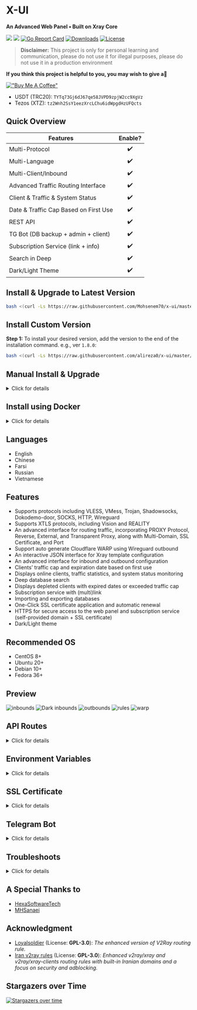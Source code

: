 # X-UI
**An Advanced Web Panel • Built on Xray Core**

![](https://img.shields.io/github/v/release/alireza0/x-ui.svg)
![](https://img.shields.io/docker/pulls/alireza7/x-ui.svg)
[![Go Report Card](https://goreportcard.com/badge/github.com/alireza0/x-ui)](https://goreportcard.com/report/github.com/alireza0/x-ui)
[![Downloads](https://img.shields.io/github/downloads/alireza0/x-ui/total.svg)](https://img.shields.io/github/downloads/alireza0/x-ui/total.svg)
[![License](https://img.shields.io/badge/license-GPL%20V3-blue.svg?longCache=true)](https://www.gnu.org/licenses/gpl-3.0.en.html)

> **Disclaimer:** This project is only for personal learning and communication, please do not use it for illegal purposes, please do not use it in a production environment

**If you think this project is helpful to you, you may wish to give a**:star2:

[!["Buy Me A Coffee"](https://www.buymeacoffee.com/assets/img/custom_images/orange_img.png)](https://www.buymeacoffee.com/alireza7)

- USDT (TRC20): `TYTq73Gj6dJ67qe58JVPD9zpjW2cc9XgVz`
- Tezos (XTZ):
`tz2Wnh2SsY1eezXrcLChu6idWpgdHzUFQcts`


## Quick Overview
| Features                               |      Enable?       |
| -------------------------------------- | :----------------: |
| Multi-Protocol                         | :heavy_check_mark: |
| Multi-Language                         | :heavy_check_mark: |
| Multi-Client/Inbound                   | :heavy_check_mark: |
| Advanced Traffic Routing Interface     | :heavy_check_mark: |
| Client & Traffic & System Status       | :heavy_check_mark: |
| Date & Traffic Cap Based on First Use  | :heavy_check_mark: |
| REST API                               | :heavy_check_mark: |
| TG Bot (DB backup + admin + client)    | :heavy_check_mark: |
| Subscription Service (link + info)     | :heavy_check_mark: |
| Search in Deep                         | :heavy_check_mark: |
| Dark/Light Theme                       | :heavy_check_mark: |

  
## Install & Upgrade to Latest Version

```sh
bash <(curl -Ls https://raw.githubusercontent.com/Mohsenem70/x-ui/master/install.sh)
```

## Install Custom Version

**Step 1:** To install your desired version, add the version to the end of the installation command. e.g., ver `1.8.0`:

```sh
bash <(curl -Ls https://raw.githubusercontent.com/alireza0/x-ui/master/install.sh) 1.8.0
```

## Manual Install & Upgrade

<details>
  <summary>Click for details</summary>
  
### Usage

1. To download the latest version of the compressed package directly to your server, run the following command:

```sh
ARCH=$(uname -m)
case "${ARCH}" in
  x86_64 | x64 | amd64) XUI_ARCH="amd64" ;;
  i*86 | x86) XUI_ARCH="386" ;;
  armv8* | armv8 | arm64 | aarch64) XUI_ARCH="arm64" ;;
  armv7* | armv7) XUI_ARCH="armv7" ;;
  *) XUI_ARCH="amd64" ;;
esac

wget https://github.com/alireza0/x-ui/releases/latest/download/x-ui-linux-${XUI_ARCH}.tar.gz
```

2. Once the compressed package is downloaded, execute the following commands to install or upgrade x-ui:

```sh
ARCH=$(uname -m)
case "${ARCH}" in
  x86_64 | x64 | amd64) XUI_ARCH="amd64" ;;
  i*86 | x86) XUI_ARCH="386" ;;
  armv8* | armv8 | arm64 | aarch64) XUI_ARCH="arm64" ;;
  armv7* | armv7) XUI_ARCH="armv7" ;;
  *) XUI_ARCH="amd64" ;;
esac
cd /root/
rm x-ui/ /usr/local/x-ui/ /usr/bin/x-ui -rf
tar zxvf x-ui-linux-${XUI_ARCH}.tar.gz
chmod +x x-ui/x-ui x-ui/bin/xray-linux-* x-ui/x-ui.sh
cp x-ui/x-ui.sh /usr/bin/x-ui
cp -f x-ui/x-ui.service /etc/systemd/system/
mv x-ui/ /usr/local/
systemctl daemon-reload
systemctl enable x-ui
systemctl restart x-ui
```

</details>

## Install using Docker

<details>
   <summary>Click for details</summary>

### Usage

**Step 1:** Install Docker

```shell
curl -fsSL https://get.docker.com | sh
```

**Step 2:** Clone the Project Repository:

   ```sh
   git clone https://github.com/alireza0/x-ui.git
   cd x-ui
   ```

**Step 3:** Start the Service

   ```sh
   docker compose up -d
   ```

   OR

```shell
mkdir x-ui && cd x-ui
docker run -itd \
    -p 54321:54321 -p 443:443 -p 80:80 \
    -e XRAY_VMESS_AEAD_FORCED=false \
    -v $PWD/db/:/etc/x-ui/ \
    -v $PWD/cert/:/root/cert/ \
    --name x-ui --restart=unless-stopped \
    alireza7/x-ui:latest
```

update to latest version

   ```sh
    cd x-ui
    docker compose down
    docker compose pull x-ui
    docker compose up -d
   ```

remove x-ui from docker 

   ```sh
    docker stop x-ui
    docker rm x-ui
    cd --
    rm -r x-ui
   ```

> Build your own image

```shell
docker build -t x-ui .
```

</details>

## Languages

- English
- Chinese
- Farsi
- Russian
- Vietnamese

## Features

- Supports protocols including VLESS, VMess, Trojan, Shadowsocks, Dokodemo-door, SOCKS, HTTP, Wireguard
- Supports XTLS protocols, including Vision and REALITY
- An advanced interface for routing traffic, incorporating PROXY Protocol, Reverse, External, and Transparent Proxy, along with Multi-Domain, SSL Certificate, and Port
- Support auto generate Cloudflare WARP using Wireguard outbound
- An interactive JSON interface for Xray template configuration
- An advanced interface for inbound and outbound configuration
- Clients’ traffic cap and expiration date based on first use
- Displays online clients, traffic statistics, and system status monitoring
- Deep database search
- Displays depleted clients with expired dates or exceeded traffic cap
- Subscription service with (multi)link
- Importing and exporting databases
- One-Click SSL certificate application and automatic renewal
- HTTPS for secure access to the web panel and subscription service (self-provided domain + SSL certificate)
- Dark/Light theme

## Recommended OS

- CentOS 8+
- Ubuntu 20+
- Debian 10+
- Fedora 36+

## Preview

![inbounds](./media/inbounds.png)
![Dark inbounds](./media/inbounds-dark.png)
![outbounds](./media/outbounds.png)
![rules](./media/rules.png)
![warp](./media/warp.png)


## API Routes

<details>
  <summary>Click for details</summary>

### Usage

- `/login` with `PUSH` user data: `{username: '', password: ''}` for login
- `/xui/API/inbounds` base for following actions:

| Method | Path                               | Action                                    |
| :----: | ---------------------------------  | ----------------------------------------- |
| `GET`  | `"/"`                              | Get all inbounds                          |
| `GET`  | `"/get/:id"`                       | Get inbound with inbound.id               |
| `GET`  | `"/createbackup"`                  | Telegram bot sends backup to admins       |
| `POST` | `"/add"`                           | Add inbound                               |
| `POST` | `"/del/:id"`                       | Delete inbound                            |
| `POST` | `"/update/:id"`                    | Update inbound                            |
| `POST` | `"/addClient/"`                    | Add client to inbound                     |
| `POST` | `"/:id/delClient/:clientId"`       | Delete client by clientId\*               |
| `POST` | `"/updateClient/:clientId"`        | Update client by clientId\*               |
| `GET`  | `"/getClientTraffics/:email"`      | Get client's traffic                      |
| `POST` | `"/:id/resetClientTraffic/:email"` | Reset client's traffic                    |
| `POST` | `"/resetAllTraffics"`              | Reset traffics of all inbounds            |
| `POST` | `"/resetAllClientTraffics/:id"`    | Reset inbound clients traffics (-1: all)  |
| `POST` | `"/delDepletedClients/:id"`        | Delete inbound depleted clients (-1: all) |
| `POST` | `"/onlines"`                       | Get online users ( list of emails )       |

\*- The field `clientId` should be filled by:

- `client.id` for VMess and VLESS
- `client.password` for Trojan
- `client.email` for Shadowsocks

</details>

## Environment Variables

<details>
  <summary>Click for details</summary>

### Usage

| Variable       |                      Type                      | Default       |
| -------------- | :--------------------------------------------: | :------------ |
| XUI_LOG_LEVEL  | `"debug"` \| `"info"` \| `"warn"` \| `"error"` | `"info"`      |
| XUI_DEBUG      |                   `boolean`                    | `false`       |
| XUI_BIN_FOLDER |                    `string`                    | `"bin"`       |
| XUI_DB_FOLDER  |                    `string`                    | `"/etc/x-ui"` |

</details>

## SSL Certificate

<details>
  <summary>Click for details</summary>

### Cloudflare 

The admin management script has a built-in SSL certificate application for Cloudflare. To use this script to apply for a certificate, you need the following:

- Cloudflare registered email
- Cloudflare Global API Key
- The domain name has been resolved to the current server through cloudflare

**Step 1:** Run the`x-ui`command on the server's terminal and then choose `17`. Then enter the information as requested.


### Certbot

```bash
snap install core; snap refresh core
snap install --classic certbot
ln -s /snap/bin/certbot /usr/bin/certbot

certbot certonly --standalone --register-unsafely-without-email --non-interactive --agree-tos -d <Your Domain Name>
```

</details>

## Telegram Bot

<details>
  <summary>Click for details</summary>

### Usage

The web panel supports daily traffic, panel login, database backup, system status, client info, and other notification and functions through the Telegram Bot. To use the bot, you need to set the bot-related parameters in the panel, including:

- Telegram Token
- Admin Chat ID(s)
- Notification Time (in cron syntax)
- Database Backup
- CPU Load Threshold Notification

**Crontab Time Format**

Reference syntax:

- `*/30 * * * *` - Notify every 30 minutes, every hour
- `30 * * * * *` - Notify at the 30th second of each minute
- `0 */10 * * * *` - Notify at the start of every 10 minutes
- `@hourly` - Hourly notification
- `@daily` - Daily notification (00:00 AM)
- `@every 8h` - Notify every 8 hours

For more info about [Crontab](https://acquia.my.site.com/s/article/360004224494-Cron-time-string-format)

### Features

- Periodic reporting
- Login notifications
- CPU load threshold notifications
- Advance notifications for expiration time and traffic
- Client reporting menu with Telegram ID or username in configurations
- Anonymous traffic reports, search by UUID (VLESS/VMess) or Password (Trojan/Shadowsocks)
- Menu-based bot
- Client search by email (admin only)
- Inbound checks
- System status check
- Depleted client checks
- Backup on request and in periodic reports
- Multilingual support
</details>

## Troubleshoots

<details>
  <summary>Click for details</summary>

### Enable Traffic Usage

If you are upgrading from an older version or other forks and find that data traffic usage for clients may not work by default, follow the steps below to enable it:

**Step 1: Locate the Configuration Section**

Find the following section in the config file:

```json
  "policy": {
    "system": {
      // Other policy configurations
    }
  },
```
**Step 2: Add the Required Configuration**

Add the following section just after `"policy": {`:

```json
"levels": {
  "0": {
    "statsUserUplink": true,
    "statsUserDownlink": true
  }
},
```
**Step 3: Final Configuration**

Your final config should look like this:

```json
"policy": {
  "levels": {
    "0": {
      "statsUserUplink": true,
      "statsUserDownlink": true
    }
  },
  "system": {
    "statsInboundDownlink": true,
    "statsInboundUplink": true
  }
},
"routing": {
  // Other routing configurations
},
```
**Step 4: Save and Restart**

Save your changes and restart the Xray Service
</details>

## A Special Thanks to

- [HexaSoftwareTech](https://github.com/HexaSoftwareTech/)
- [MHSanaei](https://github.com/MHSanaei)

## Acknowledgment

- [Loyalsoldier](https://github.com/Loyalsoldier/v2ray-rules-dat) (License: **GPL-3.0**): _The enhanced version of V2Ray routing rule._
- [Iran v2ray rules](https://github.com/chocolate4u/Iran-v2ray-rules) (License: **GPL-3.0**): _Enhanced v2ray/xray and v2ray/xray-clients routing rules with built-in Iranian domains and a focus on security and adblocking._

## Stargazers over Time

[![Stargazers over time](https://starchart.cc/alireza0/x-ui.svg)](https://starchart.cc/alireza0/x-ui)
